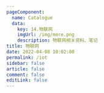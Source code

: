 ```yaml
---
pageComponent: 
  name: Catalogue
  data: 
    key: 14.物联网
    imgUrl: /img/more.png
    description: 物联网相关资料、笔记
title: 物联网
date: 2022-04-08 10:02:00
permalink: /iot
sidebar: false
article: false
comment: false
editLink: false
---
```

